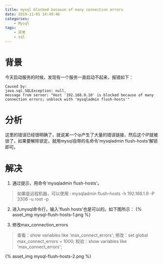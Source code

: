 ```yaml
---
title: mysql blocked because of many connection errors
date: 2019-11-01 14:49:46
categories:
    - Mysql
tags:
    - 异常
    - sql
---
```



# 背景
今天启动服务的时候，发现有一个服务一直启动不起来，报错如下：
```shell
Caused by:
java.sql.SQLException: null,
message from server: "Host '192.168.0.10' is blocked because of many connection errors; unblock with 'mysqladmin flush-hosts'"
```

<!-- more -->

# 分析
这里的错误已经很明确了，就说某一个ip产生了大量的错误链接，然后这个IP就被锁了，如果要解除锁定，就用mysql自带的名命令'mysqladmin flush-hosts'解锁即可。

# 解决
1. 通过提示，用命令'mysqladmin flush-hosts'。
> 如果是远程机器，可以使用 :
mysqladmin flush-hosts -h 192.168.1.9 -P 3306 -u root -p

2. 进入mysql命令行，输入'flush hosts'也是可以的。如下图所示：
{% asset_img mysql-flush-hosts-1.png %}

3. 修改max_connection_errors
> 查看：show variables like 'max_connect_errors';
修改：set global max_connect_errors = 1000;
校验：show variables like 'max_connect_errors';

{% asset_img mysql-flush-hosts-2.png %}
